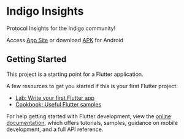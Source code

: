 # Indigo Insights

Protocol Insights for the Indigo community!

Access [App Site](https://nyorok.github.io/) or download [APK](https://github.com/nyorok/IndigoInsights/tree/main/release) for Android


## Getting Started

This project is a starting point for a Flutter application.

A few resources to get you started if this is your first Flutter project:

- [Lab: Write your first Flutter app](https://docs.flutter.dev/get-started/codelab)
- [Cookbook: Useful Flutter samples](https://docs.flutter.dev/cookbook)

For help getting started with Flutter development, view the
[online documentation](https://docs.flutter.dev/), which offers tutorials,
samples, guidance on mobile development, and a full API reference.
